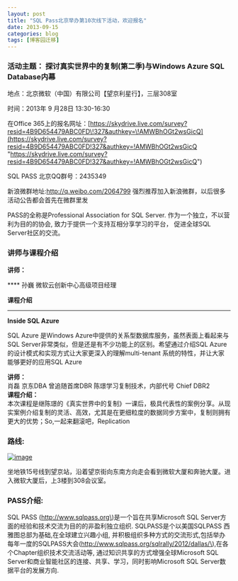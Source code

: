 ```yaml
---
layout: post
title: "SQL Pass北京举办第10次线下活动，欢迎报名"
date: 2013-09-15
categories: blog
tags: [博客园迁移]
---
```


### 活动主题： 探讨真实世界中的复制\(第二季\)与Windows Azure SQL Database内幕 

地点：北京微软（中国）有限公司【望京利星行】，三层308室

时间：2013年 9 月28日 13:30-16:30

在Office 365上的报名网址：[https://skydrive.live.com/survey?resid=4B9D654479ABC0FD\!327&authkey=\!AMWBhOGt2wsGicQ](https://skydrive.live.com/survey?resid=4B9D654479ABC0FD!327&authkey=!AMWBhOGt2wsGicQ "https://skydrive.live.com/survey?resid=4B9D654479ABC0FD!327&authkey=!AMWBhOGt2wsGicQ")

SQL PASS 北京QQ群号：2435349

新浪微群地址:<http://q.weibo.com/2064799> 强烈推荐加入新浪微群，以后很多活动公告都会首先在微群里发

PASS的全称是Professional Association for SQL Server. 作为一个独立，不以营利为目的的协会, 致力于提供一个支持互相分享学习的平台， 促进全球SQL Server社区的交流。

### 讲师与课程介绍

**讲师：**

**** 孙巍 微软云创新中心高级项目经理 

**课程介绍**

****

**Inside SQL Azure**

SQL Azure 是Windows Azure中提供的关系型数据库服务，虽然表面上看起来与SQL Server非常类似，但是还是有不少功能上的区别。希望通过介绍SQL Azure的设计模式和实现方式让大家更深入的理解multi-tenant 系统的特性，并让大家能够更好的应用SQL Azure

**讲师：**   
肖磊 京东DBA 曾追随首席DBR 陈璟学习复制技术，内部代号 Chief DBR2   
**课程介绍：**   
本次课程是继陈璟的《真实世界中的复制》一课后，极具代表性的案例分享。从现实案例介绍复制的灵活、高效，尤其是在更细粒度的数据同步方案中，复制则拥有更大的优势；So,一起来翻滚吧，Replication 

### 路线:

[![image](https://cdn.jsdelivr.net/gh/careyson/careyson.github.io@main/assets/images/2013-09-15-sql-pass-10/sql-pass-10-201211281252058508.png)](http://images.cnblogs.com/cnblogs_com/CareySon/201211/201211281252039739.png)

坐地铁15号线到望京站，沿着望京街向东南方向走会看到微软大厦和奔驰大厦。进入微软大厦后，上3楼到308会议室。

### **PASS****介绍****:**

SQL PASS \(http://www.sqlpass.org\)是一个旨在共享Microsoft SQL Server方面的经验和技术交流为目的的非盈利独立组织. SQLPASS是个以美国SQLPASS 西雅图总部为基础,在全球建立兴趣小组, 并积极组织多种方式的交流形式,包括举办每年一度的SQLPASS大会\(http://www.sqlpass.org/sqlrally/2012/dallas/\),在各个Chapter组织技术交流活动等, 通过知识共享的方式增强全球Microsoft SQL Server和商业智能社区的连接、共享、学习，同时影响Microsoft SQL Server数据平台的发展方向.
